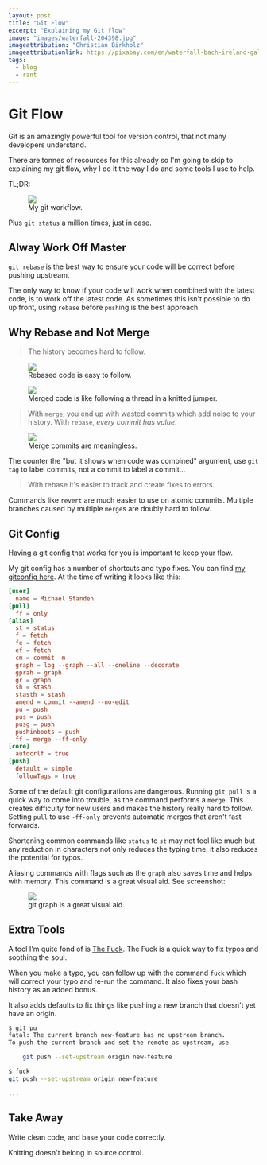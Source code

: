 ```yaml
---
layout: post
title: "Git Flow"
excerpt: "Explaining my Git flow"
image: "images/waterfall-204398.jpg"
imageattribution: "Christian Birkholz"
imageattributionlink: https://pixabay.com/en/waterfall-bach-ireland-galeway-204398/
tags:
  - blog
  - rant
---
```


# Git Flow

Git is an amazingly powerful tool for version control, that not many developers understand.

There are tonnes of resources for this already so I'm going to skip to explaining my git flow, why I do it the way I do and some tools I use to help.

TL;DR:

<figure>
  <img src="/images/gitflow.png">
  <figcaption>My git workflow.</figcaption>
</figure>

Plus `git status` a million times, just in case.

## Alway Work Off Master

`git rebase` is the best way to ensure your code will be correct before pushing upstream.

The only way to know if your code will work when combined with the latest code, is to work off the latest code. As sometimes this isn't possible to do up front, using `rebase` before `push`ing is the best approach.

## Why Rebase and Not Merge

> The history becomes hard to follow.

<figure>
  <img src="/images/gitdots.png">
  <figcaption>Rebased code is easy to follow.</figcaption>
</figure>

<figure>
  <img src="/images/gitmergehell.jpg">
  <figcaption>Merged code is like following a thread in a knitted jumper.</figcaption>
</figure>

> With `merge`, you end up with wasted commits which add noise to your history. With `rebase`, *every commit has value*.

<figure>
  <img src="/images/gitvaluablecommits.jpg">
  <figcaption>Merge commits are meaningless.</figcaption>
</figure>

The counter the "but it shows when code was combined" argument, use `git tag` to label commits, not a commit to label a commit...

> With rebase it's easier to track and create fixes to errors.

Commands like `revert` are much easier to use on atomic commits. Multiple branches caused by multiple `merge`s are doubly hard to follow.

## Git Config

Having a git config that works for you is important to keep your flow.

My git config has a number of shortcuts and typo fixes. You can find [my gitconfig here][1]. At the time of writing it looks like this:

```conf
[user]
  name = Michael Standen
[pull]
  ff = only
[alias]
  st = status
  f = fetch
  fe = fetch
  ef = fetch
  cm = commit -m
  graph = log --graph --all --oneline --decorate
  gprah = graph
  gr = graph
  sh = stash
  stasth = stash
  amend = commit --amend --no-edit
  pu = push
  pus = push
  pusg = push
  pushinboots = push
  ff = merge --ff-only
[core]
  autocrlf = true
[push]
  default = simple
  followTags = true
```

Some of the default git configurations are dangerous. Running `git pull` is a quick way to come into trouble, as the command performs a `merge`. This creates difficulty for new users and makes the history really hard to follow. Setting `pull` to use `-ff-only` prevents automatic merges that aren't fast forwards.

Shortening common commands like `status` to `st` may not feel like much but any reduction in characters not only reduces the typing time, it also reduces the potential for typos.

Aliasing commands with flags such as the `graph` also saves time and helps with memory. This command is a great visual aid. See screenshot:

<figure>
  <img src="/images/gitgraph.png">
  <figcaption>git graph is a great visual aid.</figcaption>
</figure>

## Extra Tools

A tool I'm quite fond of is [The Fuck][0]. The Fuck is a quick way to fix typos and soothing the soul.

When you make a typo, you can follow up with the command `fuck` which will correct your typo and re-run the command. It also fixes your bash history as an added bonus.

It also adds defaults to fix things like pushing a new branch that doesn't yet have an origin.

```sh
$ git pu
fatal: The current branch new-feature has no upstream branch.
To push the current branch and set the remote as upstream, use

    git push --set-upstream origin new-feature

$ fuck
git push --set-upstream origin new-feature

...
```

## Take Away

Write clean code, and base your code correctly.

Knitting doesn't belong in source control.

[0]: https://github.com/nvbn/thefuck
[1]: https://github.com/ScreamingHawk/dotfiles/blob/master/shared/.gitconfig
